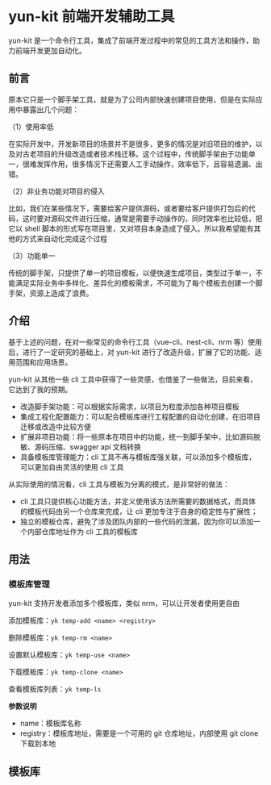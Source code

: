 <h1> yun-kit 前端开发辅助工具</h1>



yun-kit 是一个命令行工具，集成了前端开发过程中的常见的工具方法和操作，助力前端开发更加自动化。



## 前言

原本它只是一个脚手架工具，就是为了公司内部快速创建项目使用，但是在实际应用中暴露出几个问题：

（1）使用率低

在实际开发中，开发新项目的场景并不是很多，更多的情况是对旧项目的维护，以及对古老项目的升级改造或者技术栈迁移。这个过程中，传统脚手架由于功能单一，很难发挥作用，很多情况下还需要人工手动操作，效率低下，且容易遗漏、出错。

（2）非业务功能对项目的侵入

比如，我们在某些情况下，需要给客户提供源码，或者要给客户提供打包后的代码，这时要对源码文件进行压缩，通常是需要手动操作的，同时效率也比较低，把它以 shell 脚本的形式写在项目里，又对项目本身造成了侵入。所以我希望能有其他的方式来自动化完成这个过程

（3）功能单一

传统的脚手架，只提供了单一的项目模板，以便快速生成项目，类型过于单一，不能满足实际业务中多样化、差异化的模板需求，不可能为了每个模板去创建一个脚手架，资源上造成了浪费。



## 介绍

基于上述的问题，在对一些常见的命令行工具（vue-cli、nest-cli、nrm 等）使用后，进行了一定研究的基础上，对 yun-kit 进行了改造升级，扩展了它的功能、适用范围和应用场景。

yun-kit 从其他一些 cli 工具中获得了一些灵感，也借鉴了一些做法，目前来看，它达到了我的预期。

- 改造脚手架功能：可以根据实际需求，以项目为粒度添加各种项目模板
- 集成工程化配置能力：可以配合模板库进行工程配置的自动化创建，在旧项目迁移或改造中比较方便
- 扩展非项目功能：将一些原本在项目中的功能，统一到脚手架中，比如源码脱敏、源码压缩、swagger api 文档转换
- 具备模板库管理能力：cli 工具不再与模板库强关联，可以添加多个模板库，可以更加自由灵活的使用 cli 工具

从实际使用的情况看，cli 工具与模板为分离的模式，是非常好的做法：

- cli 工具只提供核心功能方法，并定义使用该方法所需要的数据格式，而具体的模板代码由另一个仓库来完成，让 cli 更加专注于自身的稳定性与扩展性；
- 独立的模板仓库，避免了涉及团队内部的一些代码的泄漏，因为你可以添加一个内部仓库地址作为 cli 工具的模板库



## 用法

### 模板库管理

yun-kit 支持开发者添加多个模板库，类似 nrm，可以让开发者使用更自由

添加模板库：`yk temp-add <name> <registry>`

删除模板库：`yk temp-rm <name>`

设置默认模板库：`yk temp-use <name>`

下载模板库：`yk temp-clone <name>`

查看模板库列表：`yk temp-ls`

**参数说明**

- name：模板库名称
- registry：模板库地址，需要是一个可用的 git 仓库地址，内部使用 git clone 下载到本地



## 模板库

